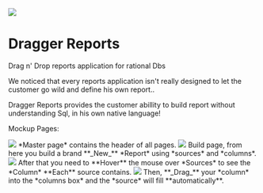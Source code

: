 <img src="https://ci.appveyor.com/api/projects/status/github/OfekRv/DraggerReports?branch=master&svg=true">

# Dragger Reports
Drag n' Drop reports application for rational Dbs

We noticed that every reports application isn't really designed to let the customer go wild and define his own report..

Dragger Reports provides the customer abillity to build report without understanding Sql, in his own native language!

Mockup Pages:

<img src="https://ibb.co/j75XMz">
*Master page* contains the header of all pages.

<img src="https://ibb.co/carHoe">
Build page, from here you build a brand **_New_** *Report* using *sources* and *columns*.


<img src="https://ibb.co/j5h1EK">
After that you need to **Hover** the mouse over *Sources* to see the *Column* **Each** source contains.

<img src="https://ibb.co/cenOTe">
Then, **_Drag_** your *column* into the *columns box* and the *source* will fill **automatically**.
